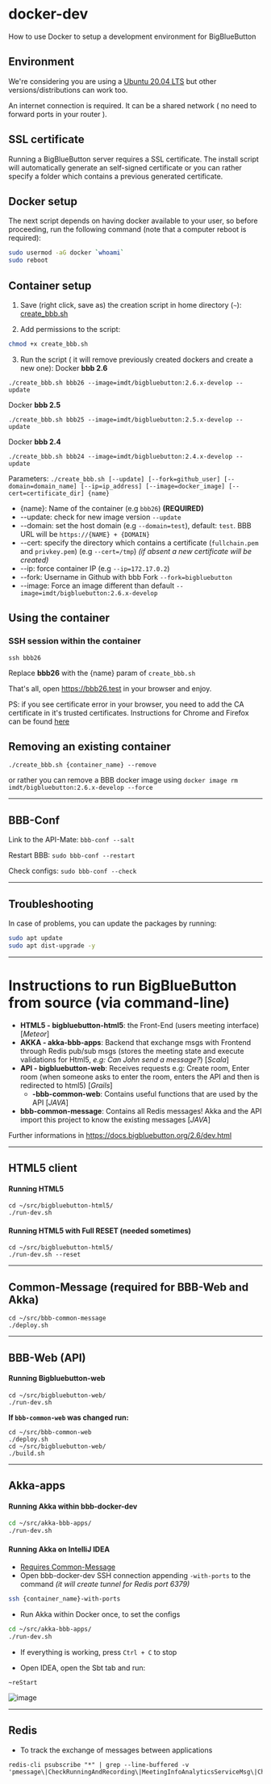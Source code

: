 # docker-dev

How to use Docker to setup a development environment for BigBlueButton

## Environment

We're considering you are using a [Ubuntu 20.04 LTS](https://ubuntu.com/download/desktop) but other versions/distributions can work too.

An internet connection is required. It can be a shared network ( no need to forward ports in your router ).

## SSL certificate

Running a BigBlueButton server requires a SSL certificate. The install script will automatically generate an self-signed certificate or you can rather specify a folder which contains a previous generated certificate.


## Docker setup

The next script depends on having docker available to your user, so before proceeding, run the following command (note that a computer reboot is required):

```sh
sudo usermod -aG docker `whoami`
sudo reboot
```

## Container setup

1. Save (right click, save as) the creation script in home directory (`~`): [create_bbb.sh](create_bbb.sh?raw=1)

2. Add permissions to the script:
```sh
chmod +x create_bbb.sh
```

3. Run the script ( it will remove previously created dockers and create a new one):
Docker **bbb 2.6**
```
./create_bbb.sh bbb26 --image=imdt/bigbluebutton:2.6.x-develop --update
```
Docker **bbb 2.5**
```
./create_bbb.sh bbb25 --image=imdt/bigbluebutton:2.5.x-develop --update
```
Docker **bbb 2.4**
```
./create_bbb.sh bbb24 --image=imdt/bigbluebutton:2.4.x-develop --update
```


Parameters:
`./create_bbb.sh [--update] [--fork=github_user] [--domain=domain_name] [--ip=ip_address] [--image=docker_image] [--cert=certificate_dir] {name}`
- {name}: Name of the container (e.g `bbb26`) **(REQUIRED)**
- --update: check for new image version `--update`
- --domain: set the host domain (e.g `--domain=test`), default: `test`. BBB URL will be `https://{NAME} + {DOMAIN}`
- --cert: specify the directory which contains a certificate (`fullchain.pem` and `privkey.pem`) (e.g `--cert=/tmp`) *(if absent a new certificate will be created)*
- --ip: force container IP (e.g `--ip=172.17.0.2`)
- --fork: Username in Github with bbb Fork `--fork=bigbluebutton`
- --image: Force an image different than default `--image=imdt/bigbluebutton:2.6.x-develop`
## Using the container

### SSH session within the container
``` 
ssh bbb26
``` 
Replace **bbb26** with the {name} param of `create_bbb.sh`


That's all, open https://bbb26.test in your browser and enjoy.

PS: if you see certificate error in your browser, you need to add the CA certificate in it's trusted certificates. Instructions for Chrome and Firefox can be found [here](https://github.com/bigbluebutton/docker-dev/issues/1)

##  Removing an existing container
``` 
./create_bbb.sh {container_name} --remove
``` 

or rather you can remove a BBB docker image using `docker image rm imdt/bigbluebutton:2.6.x-develop --force`


---
## BBB-Conf
Link to the API-Mate: `bbb-conf --salt`

Restart BBB: `sudo bbb-conf --restart`

Check configs: `sudo bbb-conf --check`

---
## Troubleshooting

In case of problems, you can update the packages by running:

```sh
sudo apt update
sudo apt dist-upgrade -y
```

---
# Instructions to run BigBlueButton from source (via command-line)
- **HTML5 - bigbluebutton-html5**: the Front-End (users meeting interface) [*Meteor*]
- **AKKA - akka-bbb-apps**: Backend that exchange msgs with Frontend through Redis pub/sub msgs (stores the meeting state and execute validations for Html5, *e.g: Can John send a message?*) [*Scala*]
- **API - bigbluebutton-web**: Receives requests e.g: Create room, Enter room (when someone asks to enter the room, enters the API and then is redirected to html5) [*Grails*]
    - **-bbb-common-web**: Contains useful functions that are used by the API [*JAVA*]
- **bbb-common-message**: Contains all Redis messages! Akka and the API import this project to know the existing messages [*JAVA*]

Further informations in https://docs.bigbluebutton.org/2.6/dev.html

---
## HTML5 client

#### Running HTML5
```
cd ~/src/bigbluebutton-html5/
./run-dev.sh
```

#### Running HTML5 with **Full RESET** (needed sometimes)
```
cd ~/src/bigbluebutton-html5/
./run-dev.sh --reset
```

---
## Common-Message (required for BBB-Web and Akka)
```
cd ~/src/bbb-common-message
./deploy.sh
``` 

---
## BBB-Web (API)

#### Running Bigbluebutton-web
```
cd ~/src/bigbluebutton-web/
./run-dev.sh
```

**If `bbb-common-web` was changed run:**
```
cd ~/src/bbb-common-web
./deploy.sh
cd ~/src/bigbluebutton-web/
./build.sh
```


---
## Akka-apps

#### Running Akka within **bbb-docker-dev**
```bash
cd ~/src/akka-bbb-apps/
./run-dev.sh
```

#### Running Akka on **IntelliJ IDEA**
- [Requires Common-Message](#common-message-required-for-bbb-web-and-akka)
- Open bbb-docker-dev SSH connection appending `-with-ports` to the command *(it will create tunnel for Redis port 6379)*
```bash
ssh {container_name}-with-ports
```
- Run Akka within Docker once, to set the configs
```bash
cd ~/src/akka-bbb-apps/
./run-dev.sh
```
- If everything is working, press `Ctrl + C` to stop

- Open IDEA, open the Sbt tab and run:
```
~reStart
```
![image](https://user-images.githubusercontent.com/5660191/158892260-8356d117-3be8-424a-aa24-ca405511f4e5.png)


---
## Redis
- To track the exchange of messages between applications 
```
redis-cli psubscribe "*" | grep --line-buffered -v 'pmessage\|CheckRunningAndRecording\|MeetingInfoAnalyticsServiceMsg\|CheckAliveP\|GetUsersStatusToVoiceConfSysMsg\|SendCursorPosition\|DoLatencyTracerMsg'
```
